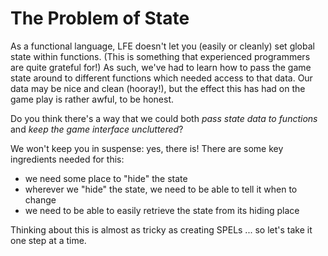 # The Problem of State

As a functional language, LFE doesn't let you (easily or cleanly) set global state within functions. (This is something that experienced programmers are quite grateful for!) As such, we've had to learn how to pass the game state around to different functions which needed access to that data. Our data may be nice and clean (hooray!), but the effect this has had on the game play is rather awful, to be honest.

Do you think there's a way that we could both *pass state data to functions* and *keep the game interface uncluttered*?

We won't keep you in suspense: yes, there is! There are some key ingredients needed for this:

* we need some place to "hide" the state
* wherever we "hide" the state, we need to be able to tell it when to change
* we need to be able to easily retrieve the state from its hiding place

Thinking about this is almost as tricky as creating SPELs ... so let's take it one step at a time.

